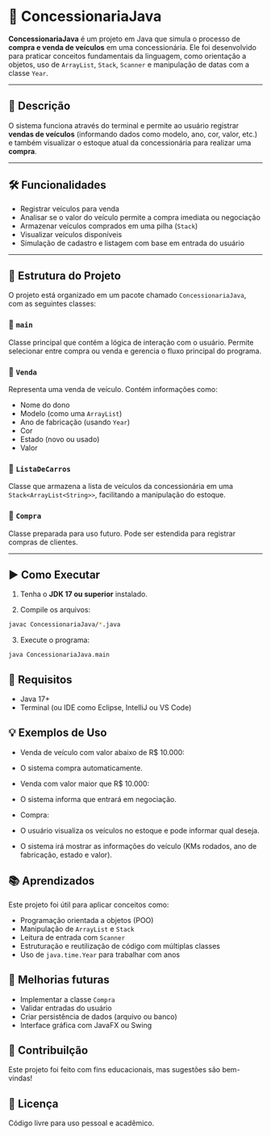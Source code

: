 # 🚗 ConcessionariaJava

**ConcessionariaJava** é um projeto em Java que simula o processo de **compra e venda de veículos** em uma concessionária. Ele foi desenvolvido para praticar conceitos fundamentais da linguagem, como orientação a objetos, uso de `ArrayList`, `Stack`, `Scanner` e manipulação de datas com a classe `Year`.

---

## 🧾 Descrição

O sistema funciona através do terminal e permite ao usuário registrar **vendas de veículos** (informando dados como modelo, ano, cor, valor, etc.) e também visualizar o estoque atual da concessionária para realizar uma **compra**.

---

## 🛠️ Funcionalidades

- Registrar veículos para venda
- Analisar se o valor do veículo permite a compra imediata ou negociação
- Armazenar veículos comprados em uma pilha (`Stack`)
- Visualizar veículos disponíveis
- Simulação de cadastro e listagem com base em entrada do usuário

---

## 📁 Estrutura do Projeto

O projeto está organizado em um pacote chamado `ConcessionariaJava`, com as seguintes classes:

### 🔹 `main`
Classe principal que contém a lógica de interação com o usuário. Permite selecionar entre compra ou venda e gerencia o fluxo principal do programa.

### 🔹 `Venda`
Representa uma venda de veículo. Contém informações como:
- Nome do dono
- Modelo (como uma `ArrayList`)
- Ano de fabricação (usando `Year`)
- Cor
- Estado (novo ou usado)
- Valor

### 🔹 `ListaDeCarros`
Classe que armazena a lista de veículos da concessionária em uma `Stack<ArrayList<String>>`, facilitando a manipulação do estoque.

### 🔹 `Compra`
Classe preparada para uso futuro. Pode ser estendida para registrar compras de clientes.

---


## ▶️ Como Executar

1. Tenha o **JDK 17 ou superior** instalado.
 
2. Compile os arquivos:

```bash
javac ConcessionariaJava/*.java
```
3. Execute o programa:
```
java ConcessionariaJava.main
 ```


## 📌 Requisitos
- Java 17+
- Terminal (ou IDE como Eclipse, IntelliJ ou VS Code)


## 💡 Exemplos de Uso
- Venda de veículo com valor abaixo de R$ 10.000:
-   O sistema compra automaticamente.
   
- Venda com valor maior que R$ 10.000:
-   O sistema informa que entrará em negociação.

- Compra:
-   O usuário visualiza os veículos no estoque e pode informar qual deseja.
-   O sistema irá mostrar as informações do veículo (KMs rodados, ano de fabricação, estado e valor).

## 📚 Aprendizados 
Este projeto foi útil para aplicar conceitos como: 
- Programação orientada a objetos (POO)
- Manipulação de ```ArrayList``` e ```Stack```
- Leitura de entrada com ```Scanner```
- Estruturação e reutilização de código com múltiplas classes
- Uso de ```java.time.Year``` para trabalhar com anos


## 🧪 Melhorias futuras
- Implementar a classe ```Compra```
- Validar entradas do usuário
- Criar persistência de dados (arquivo ou banco)
- Interface gráfica com JavaFX ou Swing


## 🤝 Contribuilção
Este projeto foi feito com fins educacionais, mas sugestões são bem-vindas!


## 📄 Licença
Código livre para uso pessoal e acadêmico.
